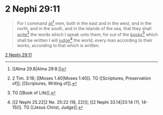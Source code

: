 # 2 Nephi 29:11

> For I command <u>all</u>[^a] men, both in the east and in the west, and in the north, and in the south, and in the islands of the sea, that they shall <u>write</u>[^b] the words which I speak unto them; for out of the <u>books</u>[^c] which shall be written I will <u>judge</u>[^d] the world, every man according to their works, according to that which is written.

[2 Nephi 29:11](https://www.churchofjesuschrist.org/study/scriptures/bofm/2-ne/29?lang=eng&id=p11#p11)


[^a]: [[Alma 29.8|Alma 29:8.]]
[^b]: 2 Tim. 3:16; [[Moses 1.40|Moses 1:40]]. TG [[Scriptures, Preservation of]]; [[Scriptures, Writing of]].
[^c]: TG [[Book of Life]].
[^d]: [[2 Nephi 25.22|2 Ne. 25:22 (18, 22)]]; [[2 Nephi 33.14|33:14 (11, 14-15)]]. TG [[Jesus Christ, Judge]].
